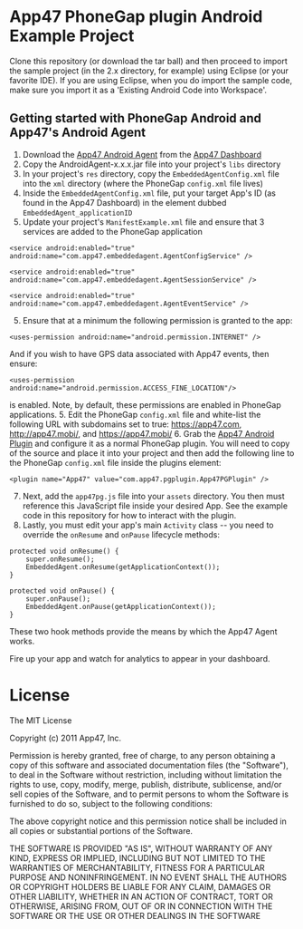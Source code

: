 # App47 PhoneGap plugin Android Example Project

Clone this repository (or download the tar ball) and then proceed to import the sample project (in the 2.x directory, for example) using Eclipse (or your favorite IDE). If you are using Eclipse, when you do import the sample code, make sure you import it as a 'Existing Android Code into Workspace'. 

## Getting started with PhoneGap Android and App47's Android Agent

1. Download the [App47 Android Agent](http://app47.com/wiki/doku.php?id=configure:androidapp) from the [App47 Dashboard](https://cirrus.app47.com)
2. Copy the AndroidAgent-x.x.x.jar file into your project's `libs` directory
3. In your project's `res` directory, copy the `EmbeddedAgentConfig.xml` file into the `xml` directory (where the PhoneGap `config.xml` file lives)
4. Inside the `EmbeddedAgentConfig.xml` file, put your target App's ID (as found in the App47 Dashboard) in the element dubbed `EmbeddedAgent_applicationID`
4. Update your project's `ManifestExample.xml` file and ensure that 3 services are added to the PhoneGap application
```
<service android:enabled="true" android:name="com.app47.embeddedagent.AgentConfigService" />
```
```
<service android:enabled="true" android:name="com.app47.embeddedagent.AgentSessionService" />
```
```
<service android:enabled="true" android:name="com.app47.embeddedagent.AgentEventService" />
```
5. Ensure that at a minimum the following permission is granted to the app:
```
<uses-permission android:name="android.permission.INTERNET" />
```
And if you wish to have GPS data associated with App47 events, then ensure:
```
<uses-permission android:name="android.permission.ACCESS_FINE_LOCATION"/>
```
is enabled. Note, by default, these permissions are enabled in PhoneGap applications.
5. Edit the PhoneGap `config.xml` file and white-list the following URL with subdomains set to true: https://app47.com, http://app47.mobi/, and https://app47.mobi/ 
6. Grab the [App47 Android Plugin](https://github.com/App47/phonegap-plugins) and configure it as a normal PhoneGap plugin. You will need to copy of the source and place it into your project and then add the following line to the PhoneGap `config.xml` file inside the plugins element:
```
<plugin name="App47" value="com.app47.pgplugin.App47PGPlugin" />
```
7. Next, add the `app47pg.js` file into your `assets` directory. You then must reference this JavaScript file inside your desired App. See the example code in this repository for how to interact with the plugin.
8. Lastly, you must edit your app's main `Activity` class -- you need to override the `onResume` and `onPause` lifecycle methods:
```
protected void onResume() {
	super.onResume();
	EmbeddedAgent.onResume(getApplicationContext());
}
```
```
protected void onPause() {
	super.onPause();
	EmbeddedAgent.onPause(getApplicationContext());
}
```
These two hook methods provide the means by which the App47 Agent works. 

Fire up your app and watch for analytics to appear in your dashboard.

# License

The MIT License

Copyright (c) 2011 App47, Inc.

Permission is hereby granted, free of charge, to any person obtaining a copy of this software and associated documentation files (the "Software"), to deal in the Software without restriction, including without limitation the rights to use, copy, modify, merge, publish, distribute, sublicense, and/or sell copies of the Software, and to permit persons to whom the Software is furnished to do so, subject to the following conditions:

The above copyright notice and this permission notice shall be included in all copies or substantial portions of the Software.

THE SOFTWARE IS PROVIDED "AS IS", WITHOUT WARRANTY OF ANY KIND, EXPRESS OR IMPLIED, INCLUDING BUT NOT LIMITED TO THE WARRANTIES OF MERCHANTABILITY, FITNESS FOR A PARTICULAR PURPOSE AND NONINFRINGEMENT. IN NO EVENT SHALL THE AUTHORS OR COPYRIGHT HOLDERS BE LIABLE FOR ANY CLAIM, DAMAGES OR OTHER LIABILITY, WHETHER IN AN ACTION OF CONTRACT, TORT OR OTHERWISE, ARISING FROM, OUT OF OR IN CONNECTION WITH THE SOFTWARE OR THE USE OR OTHER DEALINGS IN THE SOFTWARE